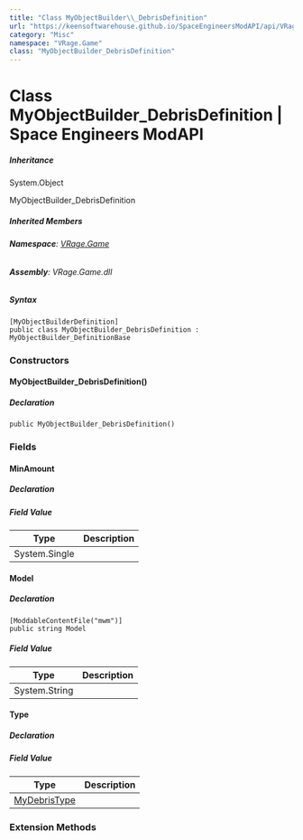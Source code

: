 ```yaml
---
title: "Class MyObjectBuilder\\_DebrisDefinition"
url: "https://keensoftwarehouse.github.io/SpaceEngineersModAPI/api/VRage.Game.MyObjectBuilder_DebrisDefinition.html"
category: "Misc"
namespace: "VRage.Game"
class: "MyObjectBuilder_DebrisDefinition"
---
```


# Class MyObjectBuilder\_DebrisDefinition | Space Engineers ModAPI

##### Inheritance

System.Object

MyObjectBuilder\_DebrisDefinition

##### Inherited Members

###### **Namespace**: [VRage.Game](https://keensoftwarehouse.github.io/SpaceEngineersModAPI/api/VRage.Game.html)

###### **Assembly**: VRage.Game.dll

##### Syntax

```
[MyObjectBuilderDefinition]
public class MyObjectBuilder_DebrisDefinition : MyObjectBuilder_DefinitionBase
```

### Constructors

#### MyObjectBuilder\_DebrisDefinition()

##### Declaration

```
public MyObjectBuilder_DebrisDefinition()
```

### Fields

#### MinAmount

##### Declaration

##### Field Value

| Type | Description |
| --- | --- |
| System.Single |     |

#### Model

##### Declaration

```
[ModdableContentFile("mwm")]
public string Model
```

##### Field Value

| Type | Description |
| --- | --- |
| System.String |     |

#### Type

##### Declaration

##### Field Value

| Type | Description |
| --- | --- |
| [MyDebrisType](https://keensoftwarehouse.github.io/SpaceEngineersModAPI/api/VRage.Game.MyDebrisType.html) |     |

### Extension Methods
